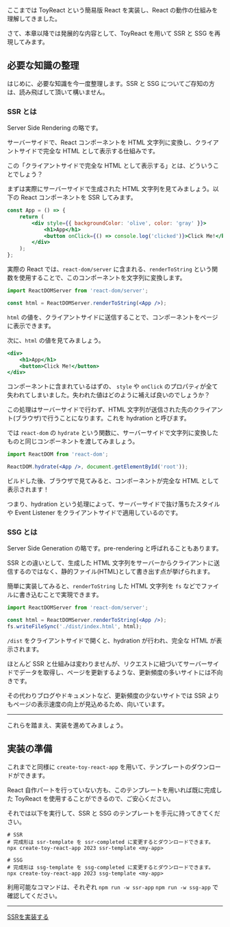 ここまでは ToyReact という簡易版 React を実装し、React の動作の仕組みを理解してきました。

さて、本章以降では発展的な内容として、ToyReact を用いて SSR と SSG を再現してみます。

## 必要な知識の整理

はじめに、必要な知識を今一度整理します。SSR と SSG についてご存知の方は、読み飛ばして頂いて構いません。

### SSR とは

Server Side Rendering の略です。

サーバーサイドで、React コンポーネントを HTML 文字列に変換し、クライアントサイドで完全な HTML として表示する仕組みです。

この「クライアントサイドで完全な HTML として表示する」とは、どういうことでしょう？

まずは実際にサーバーサイドで生成された HTML 文字列を見てみましょう。以下の React コンポーネントを SSR してみます。

```jsx
const App = () => {
    return (
        <div style={{ backgroundColor: 'olive', color: 'gray' }}>
            <h1>App</h1>
            <button onClick={() => console.log('clicked')}>Click Me!</button>
        </div>
    );
};
```

実際の React では、`react-dom/server` に含まれる、`renderToString` という関数を使用することで、このコンポーネントを文字列に変換します。

```jsx
import ReactDOMServer from 'react-dom/server';

const html = ReactDOMServer.renderToString(<App />);
```

`html` の値を、クライアントサイドに送信することで、コンポーネントをページに表示できます。

次に、`html` の値を見てみましょう。

```jsx
<div>
    <h1>App</h1>
    <button>Click Me!</button>
</div>
```

コンポーネントに含まれているはずの、 `style` や `onClick` のプロパティが全て失われてしまいました。失われた値はどのように補えば良いのでしょうか？

この処理はサーバーサイドで行わず、HTML 文字列が送信された先のクライアント(ブラウザ)で行うことになります。これを hydration と呼びます。

では `react-dom` の `hydrate` という関数に、サーバーサイドで文字列に変換したものと同じコンポーネントを渡してみましょう。

```jsx
import ReactDOM from 'react-dom';

ReactDOM.hydrate(<App />, document.getElementById('root'));
```

ビルドした後、ブラウザで見てみると、コンポーネントが完全な HTML として表示されます！

つまり、hydration という処理によって、サーバーサイドで抜け落ちたスタイルや Event Listener をクライアントサイドで適用しているのです。

### SSG とは

Server Side Generation の略です。pre-rendering と呼ばれることもあります。

SSR との違いとして、生成した HTML 文字列をサーバーからクライアントに送信するのではなく、静的ファイル(HTML)として書き出す点が挙げられます。

簡単に実装してみると、`renderToString` した HTML 文字列を `fs` などでファイルに書き込むことで実現できます。

```jsx
import ReactDOMServer from 'react-dom/server';

const html = ReactDOMServer.renderToString(<App />);
fs.writeFileSync('./dist/index.html', html);
```

`/dist` をクライアントサイドで開くと、hydration が行われ、完全な HTML が表示されます。

ほとんど SSR と仕組みは変わりませんが、リクエストに紐づいてサーバーサイドでデータを取得し、ページを更新するような、更新頻度の多いサイトには不向きです。

その代わりブログやドキュメントなど、更新頻度の少ないサイトでは SSR よりもページの表示速度の向上が見込めるため、向いています。

---

これらを踏まえ、実装を進めてみましょう。

## 実装の準備

これまでと同様に `create-toy-react-app` を用いて、テンプレートのダウンロードができます。

React 自作パートを行っていない方も、このテンプレートを用いれば既に完成した ToyReact を使用することができるので、ご安心ください。

それでは以下を実行して、SSR と SSG のテンプレートを手元に持ってきてください。

```shell
# SSR
# 完成形は ssr-template を ssr-completed に変更するとダウンロードできます。
npx create-toy-react-app 2023 ssr-template <my-app>
```

```shell
# SSG
# 完成形は ssg-template を ssg-completed に変更するとダウンロードできます。
npx create-toy-react-app 2023 ssg-template <my-app>
```

利用可能なコマンドは、それぞれ `npm run -w ssr-app` `npm run -w ssg-app` で確認してください。

---

[SSRを実装する](./SSRを実装する.md)
